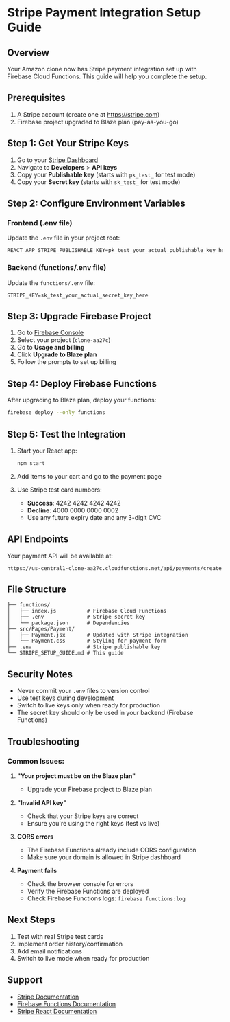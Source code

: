 # Stripe Payment Integration Setup Guide

## Overview

Your Amazon clone now has Stripe payment integration set up with Firebase Cloud Functions. This guide will help you complete the setup.

## Prerequisites

1. A Stripe account (create one at https://stripe.com)
2. Firebase project upgraded to Blaze plan (pay-as-you-go)

## Step 1: Get Your Stripe Keys

1. Go to your [Stripe Dashboard](https://dashboard.stripe.com)
2. Navigate to **Developers** > **API keys**
3. Copy your **Publishable key** (starts with `pk_test_` for test mode)
4. Copy your **Secret key** (starts with `sk_test_` for test mode)

## Step 2: Configure Environment Variables

### Frontend (.env file)

Update the `.env` file in your project root:

```env
REACT_APP_STRIPE_PUBLISHABLE_KEY=pk_test_your_actual_publishable_key_here
```

### Backend (functions/.env file)

Update the `functions/.env` file:

```env
STRIPE_KEY=sk_test_your_actual_secret_key_here
```

## Step 3: Upgrade Firebase Project

1. Go to [Firebase Console](https://console.firebase.google.com)
2. Select your project (`clone-aa27c`)
3. Go to **Usage and billing**
4. Click **Upgrade to Blaze plan**
5. Follow the prompts to set up billing

## Step 4: Deploy Firebase Functions

After upgrading to Blaze plan, deploy your functions:

```bash
firebase deploy --only functions
```

## Step 5: Test the Integration

1. Start your React app:

   ```bash
   npm start
   ```

2. Add items to your cart and go to the payment page
3. Use Stripe test card numbers:
   - **Success**: 4242 4242 4242 4242
   - **Decline**: 4000 0000 0000 0002
   - Use any future expiry date and any 3-digit CVC

## API Endpoints

Your payment API will be available at:

```
https://us-central1-clone-aa27c.cloudfunctions.net/api/payments/create
```

## File Structure

```
├── functions/
│   ├── index.js          # Firebase Cloud Functions
│   ├── .env              # Stripe secret key
│   └── package.json      # Dependencies
├── src/Pages/Payment/
│   ├── Payment.jsx       # Updated with Stripe integration
│   └── Payment.css       # Styling for payment form
├── .env                  # Stripe publishable key
└── STRIPE_SETUP_GUIDE.md # This guide
```

## Security Notes

- Never commit your `.env` files to version control
- Use test keys during development
- Switch to live keys only when ready for production
- The secret key should only be used in your backend (Firebase Functions)

## Troubleshooting

### Common Issues:

1. **"Your project must be on the Blaze plan"**

   - Upgrade your Firebase project to Blaze plan

2. **"Invalid API key"**

   - Check that your Stripe keys are correct
   - Ensure you're using the right keys (test vs live)

3. **CORS errors**

   - The Firebase Functions already include CORS configuration
   - Make sure your domain is allowed in Stripe dashboard

4. **Payment fails**
   - Check the browser console for errors
   - Verify the Firebase Functions are deployed
   - Check Firebase Functions logs: `firebase functions:log`

## Next Steps

1. Test with real Stripe test cards
2. Implement order history/confirmation
3. Add email notifications
4. Switch to live mode when ready for production

## Support

- [Stripe Documentation](https://stripe.com/docs)
- [Firebase Functions Documentation](https://firebase.google.com/docs/functions)
- [Stripe React Documentation](https://stripe.com/docs/stripe-js/react)

